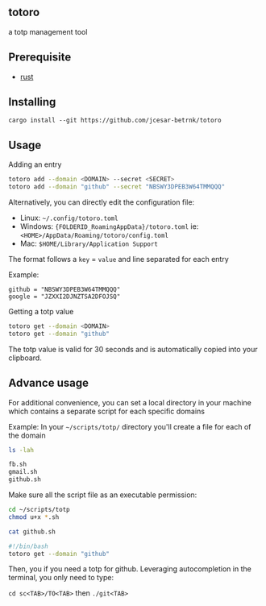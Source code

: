 ## totoro
a totp management tool

## Prerequisite
- [rust](https://rustup.rs/)

## Installing
```
cargo install --git https://github.com/jcesar-betrnk/totoro
```

## Usage

Adding an entry

```sh
totoro add --domain <DOMAIN> --secret <SECRET>
totoro add --domain "github" --secret "NBSWY3DPEB3W64TMMQQQ"
```

Alternatively, you can directly edit the configuration file:
- Linux: `~/.config/totoro.toml`
- Windows: `{FOLDERID_RoamingAppData}/totoro.toml`
    ie: `<HOME>/AppData/Roaming/totoro/config.toml`
- Mac: `$HOME/Library/Application Support`

The format follows a `key` = `value` and line separated for each entry

Example:
```
github = "NBSWY3DPEB3W64TMMQQQ"
google = "JZXXI2DJNZTSA2DFOJSQ"
```

Getting a totp value

```sh
totoro get --domain <DOMAIN>
totoro get --domain "github"
```

The totp value is valid for 30 seconds and is automatically copied into your clipboard.


## Advance usage
For additional convenience, you can set a local directory in your machine which contains a separate
script for each specific domains

Example:
In your `~/scripts/totp/` directory you'll create a file for each of the domain

```sh
ls -lah
```
```sh
fb.sh
gmail.sh
github.sh
```
Make sure all the script file as an executable permission:

```sh
cd ~/scripts/totp
chmod u+x *.sh
```

```sh
cat github.sh
```

```sh
#!/bin/bash
totoro get --domain "github"
```

Then, you if you need a totp for github. Leveraging autocompletion in the terminal, you only need to type:

`cd sc<TAB>/TO<TAB>` then `./git<TAB>`


